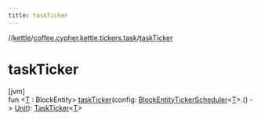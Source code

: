 ```yaml
---
title: taskTicker
---
```

//[kettle](../../index.html)/[coffee.cypher.kettle.tickers.task](index.html)/[taskTicker](task-ticker.html)



# taskTicker



[jvm]\
fun &lt;[T](task-ticker.html) : BlockEntity&gt; [taskTicker](task-ticker.html)(config: [BlockEntityTickerScheduler](index.html#-1692308171%2FClasslikes%2F863300109)&lt;[T](task-ticker.html)&gt;.() -&gt; [Unit](https://kotlinlang.org/api/latest/jvm/stdlib/kotlin/-unit/index.html)): [TaskTicker](-task-ticker/index.html)&lt;[T](task-ticker.html)&gt;




